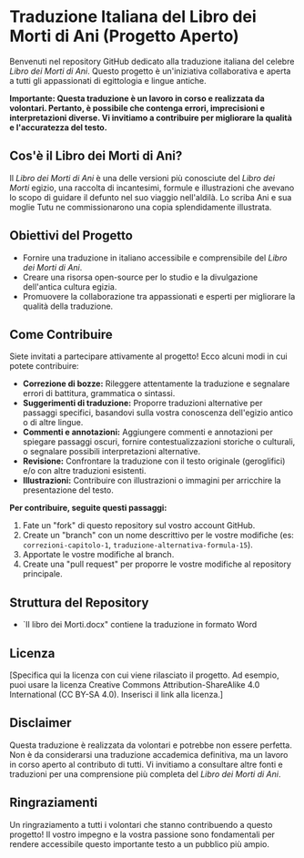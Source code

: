 # Traduzione Italiana del Libro dei Morti di Ani (Progetto Aperto)

Benvenuti nel repository GitHub dedicato alla traduzione italiana del celebre *Libro dei Morti di Ani*. Questo progetto è un'iniziativa collaborativa e aperta a tutti gli appassionati di egittologia e lingue antiche.

**Importante: Questa traduzione è un lavoro in corso e realizzata da volontari. Pertanto, è possibile che contenga errori, imprecisioni e interpretazioni diverse. Vi invitiamo a contribuire per migliorare la qualità e l'accuratezza del testo.**

## Cos'è il Libro dei Morti di Ani?

Il *Libro dei Morti di Ani* è una delle versioni più conosciute del *Libro dei Morti* egizio, una raccolta di incantesimi, formule e illustrazioni che avevano lo scopo di guidare il defunto nel suo viaggio nell'aldilà.  Lo scriba Ani e sua moglie Tutu ne commissionarono una copia splendidamente illustrata.

## Obiettivi del Progetto

*   Fornire una traduzione in italiano accessibile e comprensibile del *Libro dei Morti di Ani*.
*   Creare una risorsa open-source per lo studio e la divulgazione dell'antica cultura egizia.
*   Promuovere la collaborazione tra appassionati e esperti per migliorare la qualità della traduzione.

## Come Contribuire

Siete invitati a partecipare attivamente al progetto! Ecco alcuni modi in cui potete contribuire:

*   **Correzione di bozze:** Rileggere attentamente la traduzione e segnalare errori di battitura, grammatica o sintassi.
*   **Suggerimenti di traduzione:** Proporre traduzioni alternative per passaggi specifici, basandovi sulla vostra conoscenza dell'egizio antico o di altre lingue.
*   **Commenti e annotazioni:** Aggiungere commenti e annotazioni per spiegare passaggi oscuri, fornire contestualizzazioni storiche o culturali, o segnalare possibili interpretazioni alternative.
*   **Revisione:** Confrontare la traduzione con il testo originale (geroglifici) e/o con altre traduzioni esistenti.
*   **Illustrazioni:** Contribuire con illustrazioni o immagini per arricchire la presentazione del testo.

**Per contribuire, seguite questi passaggi:**

1.  Fate un "fork" di questo repository sul vostro account GitHub.
2.  Create un "branch" con un nome descrittivo per le vostre modifiche (es: `correzioni-capitolo-1`, `traduzione-alternativa-formula-15`).
3.  Apportate le vostre modifiche al branch.
4.  Create una "pull request" per proporre le vostre modifiche al repository principale.

## Struttura del Repository

*   `Il libro dei Morti.docx" contiene la traduzione in formato Word

## Licenza

[Specifica qui la licenza con cui viene rilasciato il progetto.  Ad esempio, puoi usare la licenza Creative Commons Attribution-ShareAlike 4.0 International (CC BY-SA 4.0).  Inserisci il link alla licenza.]

## Disclaimer

Questa traduzione è realizzata da volontari e potrebbe non essere perfetta.  Non è da considerarsi una traduzione accademica definitiva, ma un lavoro in corso aperto al contributo di tutti.  Vi invitiamo a consultare altre fonti e traduzioni per una comprensione più completa del *Libro dei Morti di Ani*.

## Ringraziamenti

Un ringraziamento a tutti i volontari che stanno contribuendo a questo progetto! Il vostro impegno e la vostra passione sono fondamentali per rendere accessibile questo importante testo a un pubblico più ampio.
